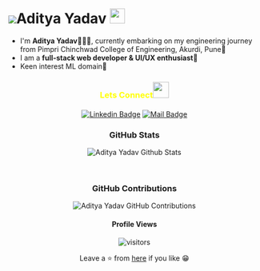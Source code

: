 
 # ![](https://res.cloudinary.com/sjdev/image/upload/v1636873972/Git-Readme/Hello_1_rpemnu.gif)Aditya Yadav <img src="https://raw.githubusercontent.com/MartinHeinz/MartinHeinz/master/wave.gif" width="30px">
 
 
* I'm **Aditya Yadav**🧑🏻‍🎓, currently embarking on my engineering journey from Pimpri Chinchwad College of Engineering, Akurdi, Pune🚀 <br/>
* I am a **full-stack web developer & UI/UX enthusiast🎨** <br/>
* Keen interest  ML domain🤖


<h3 align="center" style="color:yellow;margin-bottom: 20px;" >Lets Connect<img src="https://raw.githubusercontent.com/ShahriarShafin/ShahriarShafin/main/Assets/handshake.gif" height="32px" style="margin-bottom: -5px;"  > </h3>  
<div align="center" >


</p>

[![Linkedin Badge](https://img.shields.io/badge/-Linkedin-0e76a8?style=flat&labelColor=white&logo=linkedin&logoColor=0e76a8)](https://www.linkedin.com/in/aditya-yadav-34a8861b0/)
[![Mail Badge](https://img.shields.io/badge/-Gmail-c0392b?style=flat&labelColor=white&logo=gmail&logoColor=c0392b)](mailto:yadavadityaanil@gmail.com)

<div align="center">

### GitHub Stats
![Aditya Yadav Github Stats](https://github-readme-stats.vercel.app/api?username=adi932001&show_icons=true&theme=onedark)


<br/>

### GitHub Contributions
![Aditya Yadav GitHub Contributions](https://github-readme-streak-stats.herokuapp.com/?&theme=dracula&user=adi932001)

 #### Profile Views
![visitors](https://gpvc.arturio.dev/adi932001)

Leave a ⭐ from [here](https://github.com/adi932001/adi932001) if you like 😁
</p>
